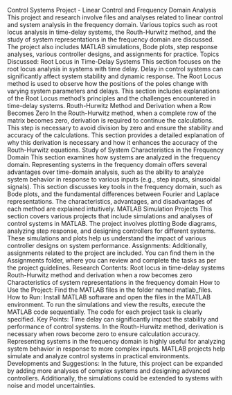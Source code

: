 Control Systems Project - Linear Control and Frequency Domain Analysis
This project and research involve files and analyses related to linear control and system analysis in the frequency domain. Various topics such as root locus analysis in time-delay systems, the Routh-Hurwitz method, and the study of system representations in the frequency domain are discussed. The project also includes MATLAB simulations, Bode plots, step response analyses, various controller designs, and assignments for practice.
Topics Discussed:
Root Locus in Time-Delay Systems
This section focuses on the root locus analysis in systems with time delay. Delay in control systems can significantly affect system stability and dynamic response. The Root Locus method is used to observe how the positions of the poles change with varying system parameters and delays. This section includes explanations of the Root Locus method’s principles and the challenges encountered in time-delay systems.
Routh-Hurwitz Method and Derivation when a Row Becomes Zero
In the Routh-Hurwitz method, when a complete row of the matrix becomes zero, derivation is required to continue the calculations. This step is necessary to avoid division by zero and ensure the stability and accuracy of the calculations. This section provides a detailed explanation of why this derivation is necessary and how it enhances the accuracy of the Routh-Hurwitz equations.
Study of System Characteristics in the Frequency Domain
This section examines how systems are analyzed in the frequency domain. Representing systems in the frequency domain offers several advantages over time-domain analysis, such as the ability to analyze system behavior in response to various inputs (e.g., step inputs, sinusoidal signals). This section discusses key tools in the frequency domain, such as Bode plots, and the fundamental differences between Fourier and Laplace representations. The characteristics, advantages, and disadvantages of each method are explained intuitively.
MATLAB Simulation Projects
This section covers various projects that include simulations and analyses of control systems in MATLAB. The project involves plotting Bode diagrams, analyzing step response, and designing controllers for different systems. These simulations and plots help us understand the impact of various controller designs on system performance.
Assignments:
Additionally, assignments related to the project are included. You can find them in the Assignments folder, where you can review and complete the tasks as per the project guidelines.
Research Contents:
Root locus in time-delay systems
Routh-Hurwitz method and derivation when a row becomes zero
Characteristics of system representations in the frequency domain
How to Use the Project:
Find the MATLAB files in the folder named matlab_files.
How to Run:
Install MATLAB software and open the files in the MATLAB environment.
To run the simulations and view the results, execute the MATLAB code sequentially.
The code for each project task is clearly specified.
Key Points:
Time delay can significantly impact the stability and performance of control systems.
In the Routh-Hurwitz method, derivation is necessary when rows become zero to ensure calculation accuracy.
Representing systems in the frequency domain is highly useful for analyzing system behavior in response to more complex inputs.
MATLAB projects help simulate and analyze control systems in practical environments.
Developments and Suggestions:
In the future, this project can be expanded by adding more analyses of complex systems and designing advanced controllers. Additionally, the simulations could be extended to systems with noise and model uncertainties.

